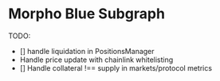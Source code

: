 # Morpho Blue Subgraph

TODO:

- [] handle liquidation in PositionsManager
- Handle price update with chainlink whitelisting
- [] Handle collateral !== supply in markets/protocol metrics
